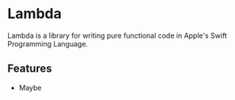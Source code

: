 # Lambda

Lambda is a library for writing pure functional code in Apple's Swift
Programming Language.

## Features

* Maybe<T>